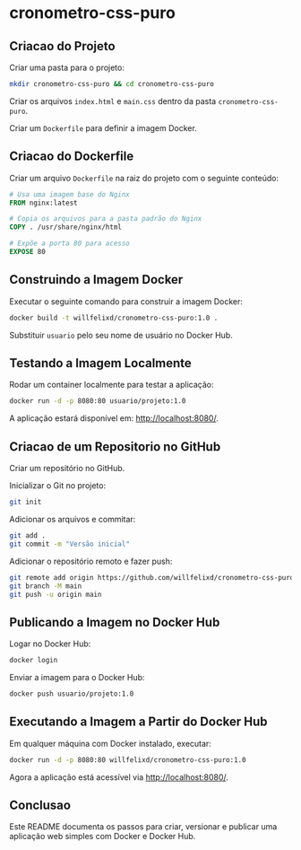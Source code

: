 # cronometro-css-puro

## Criacao do Projeto

Criar uma pasta para o projeto:

```sh
mkdir cronometro-css-puro && cd cronometro-css-puro
```

Criar os arquivos `index.html` e `main.css` dentro da pasta `cronometro-css-puro`.

Criar um `Dockerfile` para definir a imagem Docker.

## Criacao do Dockerfile

Criar um arquivo `Dockerfile` na raiz do projeto com o seguinte conteúdo:

```Dockerfile
# Usa uma imagem base do Nginx
FROM nginx:latest

# Copia os arquivos para a pasta padrão do Nginx
COPY . /usr/share/nginx/html

# Expõe a porta 80 para acesso
EXPOSE 80
```

## Construindo a Imagem Docker

Executar o seguinte comando para construir a imagem Docker:

```sh
docker build -t willfelixd/cronometro-css-puro:1.0 .
```

Substituir `usuario` pelo seu nome de usuário no Docker Hub.

## Testando a Imagem Localmente

Rodar um container localmente para testar a aplicação:

```sh
docker run -d -p 8080:80 usuario/projeto:1.0
```

A aplicação estará disponível em: [http://localhost:8080/](http://localhost:8080/).

## Criacao de um Repositorio no GitHub

Criar um repositório no GitHub.

Inicializar o Git no projeto:

```sh
git init
```

Adicionar os arquivos e commitar:

```sh
git add .
git commit -m "Versão inicial"
```

Adicionar o repositório remoto e fazer push:

```sh
git remote add origin https://github.com/willfelixd/cronometro-css-puro.git
git branch -M main
git push -u origin main
```

## Publicando a Imagem no Docker Hub

Logar no Docker Hub:

```sh
docker login
```

Enviar a imagem para o Docker Hub:

```sh
docker push usuario/projeto:1.0
```

## Executando a Imagem a Partir do Docker Hub

Em qualquer máquina com Docker instalado, executar:

```sh
docker run -d -p 8080:80 willfelixd/cronometro-css-puro:1.0
```

Agora a aplicação está acessível via [http://localhost:8080/](http://localhost:8080/).

## Conclusao

Este README documenta os passos para criar, versionar e publicar uma aplicação web simples com Docker e Docker Hub.

